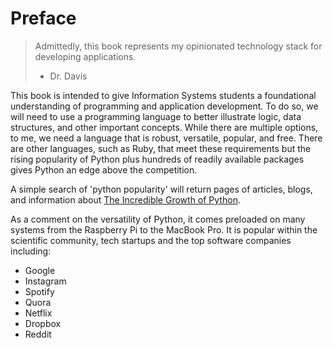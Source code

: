 # Preface

> Admittedly, this book represents my opinionated technology
>  stack for developing applications.
>  - Dr. Davis

This book is intended to give Information Systems students a foundational understanding
of programming and application development.  To do so, we will need to use a
programming language to better illustrate logic, data structures, and other
important concepts. While there are multiple options, to me, we need a language that is
robust, versatile, popular, and free. There are other languages, such as Ruby, that meet these requirements but the rising popularity of Python plus hundreds of readily available packages gives Python an edge above the competition.

A simple search of 'python popularity' will return pages of articles, blogs, and information about
[The Incredible Growth of Python](https://stackoverflow.blog/2017/09/06/incredible-growth-python/).

As a comment on the versatility of Python, it comes preloaded on many systems from the
Raspberry Pi to the MacBook Pro.  It is popular within the scientific community,
tech startups and the top software companies including:

- Google
- Instagram
- Spotify
- Quora
- Netflix
- Dropbox
- Reddit
